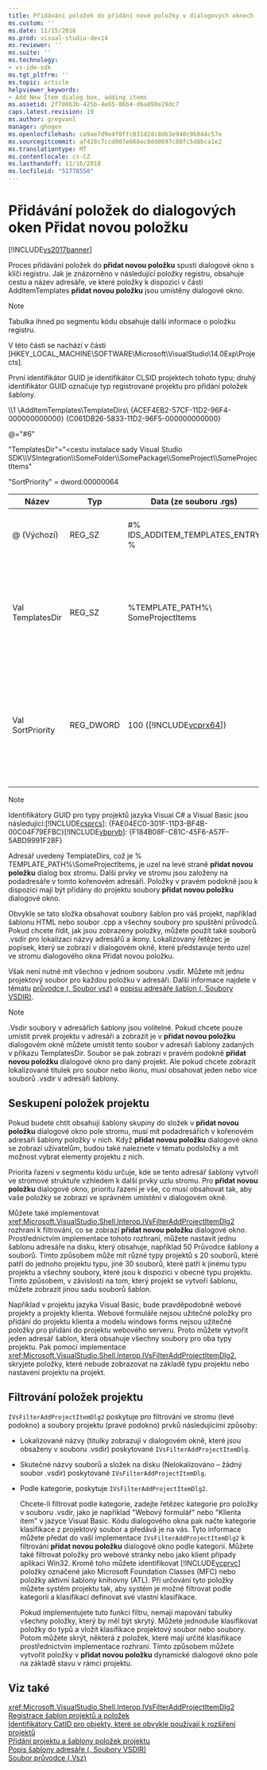 ```yaml
---
title: Přidávání položek do přidání nové položky v dialogových oknech | Dokumentace Microsoftu
ms.custom: ''
ms.date: 11/15/2016
ms.prod: visual-studio-dev14
ms.reviewer: ''
ms.suite: ''
ms.technology:
- vs-ide-sdk
ms.tgt_pltfrm: ''
ms.topic: article
helpviewer_keywords:
- Add New Item dialog box, adding items
ms.assetid: 2f70863b-425b-4e65-86b4-d6a898e29dc7
caps.latest.revision: 19
ms.author: gregvanl
manager: ghogen
ms.openlocfilehash: ca9ae7d9e4f0ffc031d2dc8db3e940c9b844c57e
ms.sourcegitcommit: af428c7ccd007e668ec0dd8697c88fc5d8bca1e2
ms.translationtype: MT
ms.contentlocale: cs-CZ
ms.lasthandoff: 11/16/2018
ms.locfileid: "51778550"
---
```

# <a name="adding-items-to-the-add-new-item-dialog-boxes"></a>Přidávání položek do dialogových oken Přidat novou položku
[!INCLUDE[vs2017banner](../../includes/vs2017banner.md)]

Proces přidávání položek do **přidat novou položku** spustí dialogové okno s klíči registru. Jak je znázorněno v následující položky registru, obsahuje cestu a název adresáře, ve které položky k dispozici v části AddItemTemplates **přidat novou položku** jsou umístěny dialogové okno.  
  
> [!NOTE]
>  Tabulka ihned po segmentu kódu obsahuje další informace o položku registru.  
  
 V této části se nachází v části [HKEY_LOCAL_MACHINE\SOFTWARE\Microsoft\VisualStudio\14.0Exp\Projects].  
  
 První identifikátor GUID je identifikátor CLSID projektech tohoto typu; druhý identifikátor GUID označuje typ registrované projektu pro přidání položek šablony.  
  
 \\\1 \AddItemTemplates\TemplateDirs\ {ACEF4EB2-57CF-11D2-96F4-000000000000} {C061DB26-5833-11D2-96F5-000000000000}  
  
 @="#6"  
  
 "TemplatesDir"="\<cestu instalace sady Visual Studio SDK\\\VSIntegration\\\SomeFolder\\\SomePackage\\\SomeProject\\\SomeProjectItems"  
  
 "SortPriority" = dword:00000064  
  
|Název|Typ|Data (ze souboru .rgs)|Popis|  
|----------|----------|-----------------------------|-----------------|  
|@ (Výchozí)|REG_SZ|#% IDS_ADDITEM_TEMPLATES_ENTRY %|ID prostředku pro **přidat položku** šablony.|  
|Val TemplatesDir|REG_SZ|%TEMPLATE_PATH%\ SomeProjectItems|Cesta položky projektu zobrazí v dialogovém okně pro **přidat novou položku** průvodce.|  
|Val SortPriority|REG_DWORD|100 ([!INCLUDE[vcprx64](../../includes/vcprx64-md.md)])|Určuje pořadí řazení v uzlu stromu soubory zobrazené v **přidat novou položku** dialogové okno.|  
  
> [!NOTE]
>  Identifikátory GUID pro typy projektů jazyka Visual C# a Visual Basic jsou následující:[!INCLUDE[csprcs](../../includes/csprcs-md.md)]: {FAE04EC0-301F-11D3-BF4B-00C04F79EFBC}[!INCLUDE[vbprvb](../../includes/vbprvb-md.md)]: {F184B08F-C81C-45F6-A57F-5ABD9991F28F}  
  
 Adresář uvedený TemplateDirs, což je % TEMPLATE_PATH%\SomeProjectItems, je uzel na levé straně **přidat novou položku** dialog box stromu. Další prvky ve stromu jsou založeny na podadresáře v tomto kořenovém adresáři. Položky v pravém podokně jsou k dispozici mají být přidány do projektu soubory **přidat novou položku** dialogové okno.  
  
 Obvykle se tato složka obsahovat soubory šablon pro váš projekt, například šablonu HTML nebo soubor .cpp a všechny soubory pro spuštění průvodců. Pokud chcete řídit, jak jsou zobrazeny položky, můžete použít také souborů .vsdir pro lokalizaci názvy adresářů a ikony. Lokalizovaný řetězec je popisek, který se zobrazí v dialogovém okně, které představuje tento uzel ve stromu dialogového okna Přidat novou položku.  
  
 Však není nutné mít všechno v jednom souboru .vsdir. Můžete mít jednu projektový soubor pro každou položku v adresáři. Další informace najdete v tématu [průvodce (. Soubor vsz)](../../extensibility/internals/wizard-dot-vsz-file.md) a [popisu adresáře šablon (. Soubory VSDIR)](../../extensibility/internals/template-directory-description-dot-vsdir-files.md).  
  
> [!NOTE]
>  .Vsdir soubory v adresářích šablony jsou volitelné. Pokud chcete pouze umístit prvek projektu v adresáři a zobrazit je v **přidat novou položku** dialogovém okně můžete umístit tento soubor v adresáři šablony zadaných v příkazu TemplatesDir. Soubor se pak zobrazí v pravém podokně **přidat novou položku** dialogové okno pro daný projekt. Ale pokud chcete zobrazit lokalizované titulek pro soubor nebo ikonu, musí obsahovat jeden nebo více souborů .vsdir v adresáři šablony.  
  
## <a name="grouping-project-items"></a>Seskupení položek projektu  
 Pokud budete chtít obsahují šablony skupiny do složek v **přidat novou položku** dialogové okno pole stromu, musí mít podadresářích v kořenovém adresáři šablony položky v nich. Když **přidat novou položku** dialogové okno se zobrazí uživatelům, budou také naleznete v tématu podsložky a mít možnost vybrat elementy projektu z nich.  
  
 Priorita řazení v segmentu kódu určuje, kde se tento adresář šablony vytvoří ve stromové struktuře vzhledem k další prvky uzlu stromu. Pro **přidat novou položku** dialogové okno, prioritu řazení je vše, co musí obsahovat tak, aby vaše položky se zobrazí ve správném umístění v dialogovém okně.  
  
 Můžete také implementovat <xref:Microsoft.VisualStudio.Shell.Interop.IVsFilterAddProjectItemDlg2> rozhraní k filtrování, co se zobrazí **přidat novou položku** dialogové okno. Prostřednictvím implementace tohoto rozhraní, můžete nastavit jednu šablonu adresáře na disku, který obsahuje, například 50 Průvodce šablony a souborů. Tímto způsobem může mít různé typy projektů s 20 souborů, které patří do jednoho projektu typu, jiné 30 souborů, které patří k jinému typu projektu a všechny soubory, které jsou k dispozici v obecné typu projektu. Tímto způsobem, v závislosti na tom, který projekt se vytvoří šablonu, můžete zobrazit jinou sadu souborů šablon.  
  
 Například v projektu jazyka Visual Basic, bude pravděpodobně webové projekty a projekty klienta. Webové formuláře nejsou užitečné položky pro přidání do projektu klienta a modelu windows forms nejsou užitečné položky pro přidání do projektu webového serveru. Proto můžete vytvořit jeden adresář šablon, která obsahuje všechny soubory pro oba typy projektu. Pak pomocí implementace <xref:Microsoft.VisualStudio.Shell.Interop.IVsFilterAddProjectItemDlg2>, skryjete položky, které nebude zobrazovat na základě typu projektu nebo nastavení projektu na projekt.  
  
## <a name="filtering-project-items"></a>Filtrování položek projektu  
 `IVsFilterAddProjectItemDlg2` poskytuje pro filtrování ve stromu (levé podokno) a soubory projektu (pravé podokno) prvků následujícími způsoby:  
  
- Lokalizované názvy (titulky zobrazují v dialogovém okně, které jsou obsaženy v souboru .vsdir) poskytované `IVsFilterAddProjectItemDlg`.  
  
- Skutečné názvy souborů a složek na disku (Nelokalizováno – žádný soubor .vsdir) poskytované `IVsFilterAddProjectItemDlg`.  
  
- Podle kategorie, poskytuje `IVsFilterAddProjectItemDlg2`.  
  
  Chcete-li filtrovat podle kategorie, zadejte řetězec kategorie pro položky v souboru .vsdir, jako je například "Webový formulář" nebo "Klienta item" v jazyce Visual Basic. Kódu dialogového okna pak načte kategorie klasifikace z projektový soubor a předává je na vás. Tyto informace můžete předat do vaší implementace `IVsFilterAddProjectItemDlg2` k filtrování **přidat novou položku** dialogové okno podle kategorií. Můžete také filtrovat položky pro webové stránky nebo jako klient případy aplikaci Win32. Kromě toho můžete identifikovat [!INCLUDE[vcprvc](../../includes/vcprvc-md.md)] položky označené jako Microsoft Foundation Classes (MFC) nebo položky aktivní šablony knihovny (ATL). Při určování tyto položky můžete systém projektu tak, aby systém je možné filtrovat podle kategorií a klasifikací definovat své vlastní klasifikace.  
  
  Pokud implementujete tuto funkci filtru, nemají mapování tabulky všechny položky, který by měl být skrytý. Můžete jednoduše klasifikovat položky do typů a vložit klasifikace projektový soubor nebo soubory. Potom můžete skrýt, některá z položek, které mají určité klasifikace prostřednictvím implementace rozhraní. Tímto způsobem můžete vytvořit položky v **přidat novou položku** dynamické dialogové okno pole na základě stavu v rámci projektu.  
  
## <a name="see-also"></a>Viz také  
 <xref:Microsoft.VisualStudio.Shell.Interop.IVsFilterAddProjectItemDlg2>   
 [Registrace šablon projektů a položek](../../extensibility/internals/registering-project-and-item-templates.md)   
 [Identifikátory CatID pro objekty, které se obvykle používají k rozšíření projektů](../../extensibility/internals/catids-for-objects-that-are-typically-used-to-extend-projects.md)   
 [Přidání projektu a šablony položek projektu](../../extensibility/internals/adding-project-and-project-item-templates.md)   
 [Popis šablony adresáře (. Soubory VSDIR)](../../extensibility/internals/template-directory-description-dot-vsdir-files.md)   
 [Soubor průvodce (.Vsz)](../../extensibility/internals/wizard-dot-vsz-file.md)

